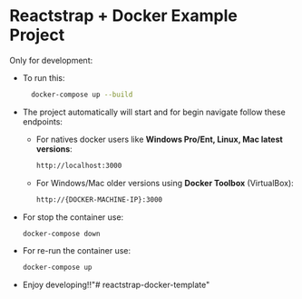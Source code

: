 # Reactstrap + Docker Example Project

Only for development:

* To run this:
    ```bash
      docker-compose up --build
    ```
* The project automatically will start and for begin navigate follow these endpoints:
    * For natives docker users like **Windows Pro/Ent, Linux, Mac latest versions**: 
        ```bash
        http://localhost:3000
        ```
    * For Windows/Mac older versions using **Docker Toolbox** (VirtualBox): 
        ```bash 
        http://{DOCKER-MACHINE-IP}:3000
        ```
* For stop the container use: 
    ```bash 
    docker-compose down
    ```
    
* For re-run the container use:
    ```bash
    docker-compose up
    ```
* Enjoy developing!!"# reactstrap-docker-template" 
